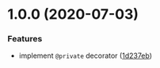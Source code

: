 # 1.0.0 (2020-07-03)

### Features

- implement `@private` decorator
  ([1d237eb](https://github.com/proofit404/generics/commit/1d237eb38066b722ceba8b4c4ebab6dcd66c13b6))
